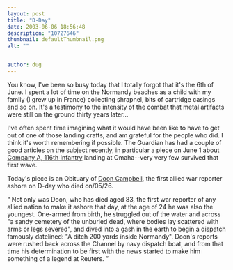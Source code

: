 ```yaml
---
layout: post
title: "D-Day"
date: 2003-06-06 18:56:48
description: "10727646"
thumbnail: defaultThumbnail.png
alt: ""


author: dug
---
```


<p>You know, I've been so busy today that I totally forgot that it's the 6th of June. I spent a lot of time on the Normandy beaches as a child with my family (I grew up in France) collecting shrapnel, bits of cartridge casings and so on. It's a testimony to the intensity of the combat that metal artifacts were still on the ground thirty years later...</p>

<p>I've often spent time imagining what it would have been like to have to get out of one of those landing crafts, and am grateful for the people who did. I think it's worth remembering if possible. The Guardian has had a couple of good articles on the subject recently, in particular a piece on June 1 about <a href="http://www.observer.co.uk/magazine/story/0,11913,967916,00.html">Company A, 116th Infantry</a> landing at Omaha--very very few survived that first wave.</p>

<p>Today's piece is an Obituary of <a href="http://www.guardian.co.uk/obituaries/story/0,3604,968303,00.html">Doon Campbell</a>, the first allied war reporter ashore on D-day who died on/05/26.</p>

<p><q> Not only was Doon, who has died aged 83, the first war reporter of any allied nation to make it ashore that day, at the age of 24 he was also the youngest. One-armed from birth, he struggled out of the water and across "a sandy cemetery of the unburied dead, where bodies lay scattered with arms or legs severed", and dived into a gash in the earth to begin a dispatch famously datelined: "A ditch 200 yards inside Normandy". Doon's reports were rushed back across the Channel by navy dispatch boat, and from that time his determination to be first with the news started to make him something of a legend at Reuters. </q></p>

